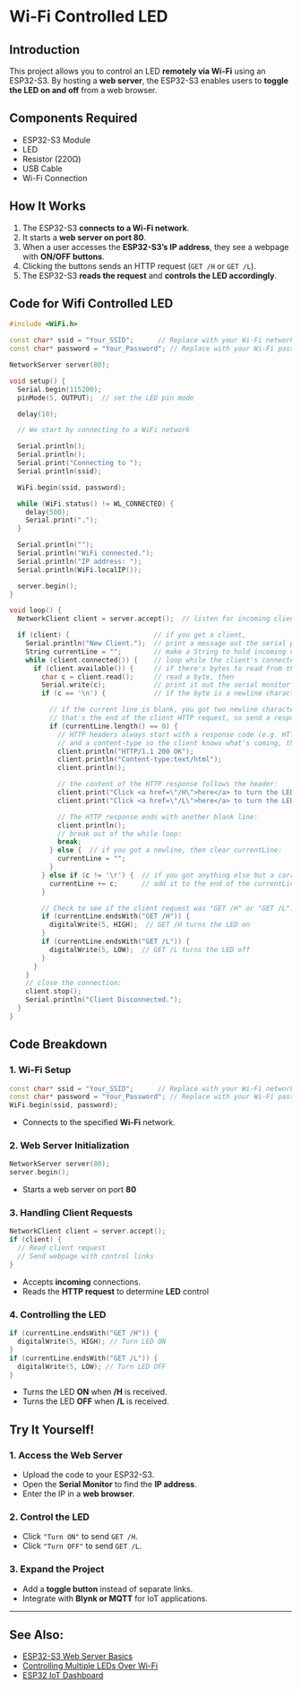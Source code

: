 # **Wi-Fi Controlled LED**

## **Introduction**
This project allows you to control an LED **remotely via Wi-Fi** using an ESP32-S3. By hosting a **web server**, the ESP32-S3 enables users to **toggle the LED on and off** from a web browser.

## **Components Required**
- ESP32-S3 Module  
- LED  
- Resistor (220Ω)  
- USB Cable  
- Wi-Fi Connection  

## **How It Works**
1. The ESP32-S3 **connects to a Wi-Fi network**.
2. It starts a **web server on port 80**.
3. When a user accesses the **ESP32-S3’s IP address**, they see a webpage with **ON/OFF buttons**.
4. Clicking the buttons sends an HTTP request (`GET /H` or `GET /L`).
5. The ESP32-S3 **reads the request** and **controls the LED accordingly**.

## **Code for Wifi Controlled LED**

``` cpp
#include <WiFi.h>

const char* ssid = "Your_SSID";      // Replace with your Wi-Fi network name
const char* password = "Your_Password"; // Replace with your Wi-Fi password

NetworkServer server(80);

void setup() {
  Serial.begin(115200);
  pinMode(5, OUTPUT);  // set the LED pin mode

  delay(10);

  // We start by connecting to a WiFi network

  Serial.println();
  Serial.println();
  Serial.print("Connecting to ");
  Serial.println(ssid);

  WiFi.begin(ssid, password);

  while (WiFi.status() != WL_CONNECTED) {
    delay(500);
    Serial.print(".");
  }

  Serial.println("");
  Serial.println("WiFi connected.");
  Serial.println("IP address: ");
  Serial.println(WiFi.localIP());

  server.begin();
}

void loop() {
  NetworkClient client = server.accept();  // listen for incoming clients

  if (client) {                     // if you get a client,
    Serial.println("New Client.");  // print a message out the serial port
    String currentLine = "";        // make a String to hold incoming data from the client
    while (client.connected()) {    // loop while the client's connected
      if (client.available()) {     // if there's bytes to read from the client,
        char c = client.read();     // read a byte, then
        Serial.write(c);            // print it out the serial monitor
        if (c == '\n') {            // if the byte is a newline character

          // if the current line is blank, you got two newline characters in a row.
          // that's the end of the client HTTP request, so send a response:
          if (currentLine.length() == 0) {
            // HTTP headers always start with a response code (e.g. HTTP/1.1 200 OK)
            // and a content-type so the client knows what's coming, then a blank line:
            client.println("HTTP/1.1 200 OK");
            client.println("Content-type:text/html");
            client.println();

            // the content of the HTTP response follows the header:
            client.print("Click <a href=\"/H\">here</a> to turn the LED on pin 5 on.<br>");
            client.print("Click <a href=\"/L\">here</a> to turn the LED on pin 5 off.<br>");

            // The HTTP response ends with another blank line:
            client.println();
            // break out of the while loop:
            break;
          } else {  // if you got a newline, then clear currentLine:
            currentLine = "";
          }
        } else if (c != '\r') {  // if you got anything else but a carriage return character,
          currentLine += c;      // add it to the end of the currentLine
        }

        // Check to see if the client request was "GET /H" or "GET /L":
        if (currentLine.endsWith("GET /H")) {
          digitalWrite(5, HIGH);  // GET /H turns the LED on
        }
        if (currentLine.endsWith("GET /L")) {
          digitalWrite(5, LOW);  // GET /L turns the LED off
        }
      }
    }
    // close the connection:
    client.stop();
    Serial.println("Client Disconnected.");
  }
}

```

## **Code Breakdown**
### **1. Wi-Fi Setup**
```cpp
const char* ssid = "Your_SSID";      // Replace with your Wi-Fi network name
const char* password = "Your_Password"; // Replace with your Wi-Fi password
WiFi.begin(ssid, password);
```
- Connects to the specified **Wi-Fi** network.

### **2. Web Server Initialization**

```cpp
NetworkServer server(80);
server.begin();
```
- Starts a web server on port **80**

### **3. Handling Client Requests**

```cpp
NetworkClient client = server.accept();
if (client) {
  // Read client request
  // Send webpage with control links
}

```
- Accepts **incoming** connections.
- Reads the **HTTP request** to determine **LED** control

### **4. Controlling the LED**

```cpp
if (currentLine.endsWith("GET /H")) {
  digitalWrite(5, HIGH); // Turn LED ON
}
if (currentLine.endsWith("GET /L")) {
  digitalWrite(5, LOW); // Turn LED OFF
}

```
- Turns the LED **ON** when **/H** is received.
- Turns the LED **OFF** when **/L** is received.

## **Try It Yourself!**
### **1. Access the Web Server**
- Upload the code to your ESP32-S3.
- Open the **Serial Monitor** to find the **IP address**.
- Enter the IP in a **web browser**.

### **2. Control the LED**
- Click `"Turn ON"` to send `GET /H`.
- Click `"Turn OFF"` to send `GET /L`.

### **3. Expand the Project**
- Add a **toggle button** instead of separate links.
- Integrate with **Blynk or MQTT** for IoT applications.

---
## **See Also:**
- [ESP32-S3 Web Server Basics](/en/iot/webserver.md)  
- [Controlling Multiple LEDs Over Wi-Fi](/en/iot/multiple_leds.md)  
- [ESP32 IoT Dashboard](/en/iot/dashboard.md)  

